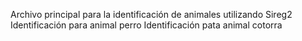 Archivo principal para la identificación de animales utilizando Sireg2
Identificación para animal perro
Identificación pata animal cotorra
